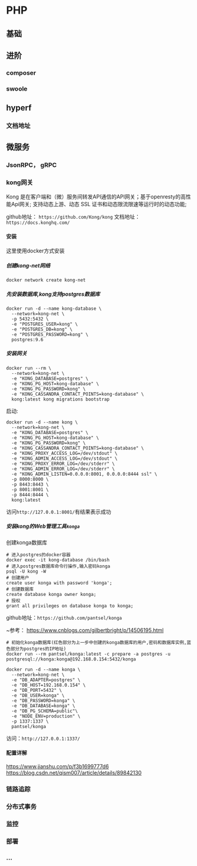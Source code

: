 # PHP

## 基础
  
## 进阶

  ### composer

  ### swoole

## hyperf

  ### 文档地址

## 微服务

### JsonRPC， gRPC

### kong网关

Kong 是在客户端和（微）服务间转发API通信的API网关；基于openresty的高性能Api网关; 支持动态上游、动态 SSL 证书和动态限流限速等运行时的动态功能;

github地址： `https://github.com/Kong/kong`
文档地址：`https://docs.konghq.com/`

#### 安装

这里使用docker方式安装

##### 创建kong-net网络
```
docker network create kong-net 
```

##### 先安装数据库,kong支持postgres数据库
```
docker run -d --name kong-database \
  --network=kong-net \
  -p 5432:5432 \
  -e "POSTGRES_USER=kong" \
  -e "POSTGRES_DB=kong" \
  -e "POSTGRES_PASSWORD=kong" \
  postgres:9.6
```

##### 安装网关
```
docker run --rm \
  --network=kong-net \
  -e "KONG_DATABASE=postgres" \
  -e "KONG_PG_HOST=kong-database" \
  -e "KONG_PG_PASSWORD=kong" \
  -e "KONG_CASSANDRA_CONTACT_POINTS=kong-database" \
  kong:latest kong migrations bootstrap
```

启动:
```
docker run -d --name kong \
  --network=kong-net \
  -e "KONG_DATABASE=postgres" \
  -e "KONG_PG_HOST=kong-database" \
  -e "KONG_PG_PASSWORD=kong" \
  -e "KONG_CASSANDRA_CONTACT_POINTS=kong-database" \
  -e "KONG_PROXY_ACCESS_LOG=/dev/stdout" \
  -e "KONG_ADMIN_ACCESS_LOG=/dev/stdout" \
  -e "KONG_PROXY_ERROR_LOG=/dev/stderr" \
  -e "KONG_ADMIN_ERROR_LOG=/dev/stderr" \
  -e "KONG_ADMIN_LISTEN=0.0.0.0:8001, 0.0.0.0:8444 ssl" \
  -p 8000:8000 \
  -p 8443:8443 \
  -p 8001:8001 \
  -p 8444:8444 \
  kong:latest
```

访问`http://127.0.0.1:8001/`有结果表示成功


##### 安装kong的Web管理工具`konga`

创建konga数据库
```
# 进入postgres的docker容器
docker exec -it kong-database /bin/bash
# 进入postgres数据库命令行操作,输入密码konga
psql -U kong -W
# 创建用户
create user konga with password 'konga';
# 创建数据库
create database konga owner konga;
# 授权
grant all privileges on database konga to konga;
```

github地址：`https://github.com/pantsel/konga`

~参考： https://www.cnblogs.com/gilbertbright/p/14506195.html
```
# 初始化konga数据库(红色部分为上一步中创建的konga数据库的用户,密码和数据库实例,蓝色部分为postgres的IP地址)
docker run --rm pantsel/konga:latest -c prepare -a postgres -u postgresql://konga:konga@192.168.0.154:5432/konga
```

```
docker run -d --name konga \
  --network=kong-net \
  -e "DB_ADAPTER=postgres" \
  -e "DB_HOST=192.168.0.154" \
  -e "DB_PORT=5432" \
  -e "DB_USER=konga" \
  -e "DB_PASSWORD=konga" \
  -e "DB_DATABASE=konga" \
  -e "DB_PG_SCHEMA=public"\
  -e "NODE_ENV=production" \
  -p 1337:1337 \
  pantsel/konga
```

访问：`http://127.0.0.1:1337/`

#### 配置详解

https://www.jianshu.com/p/f3b1699777d6
https://blog.csdn.net/qism007/article/details/89842130

### 链路追踪

### 分布式事务

### 监控

### 部署

### ...